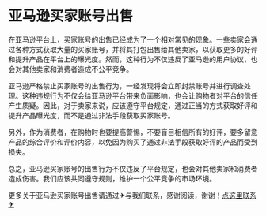 # 亚马逊买家账号出售

在亚马逊平台上，买家账号的出售已经成为了一个相对常见的现象。一些卖家会通过各种方式获取大量的买家账号，并将其打包出售给其他卖家，以获取更多的好评和提升产品在平台上的曝光度。然而，这种行为不仅违反了亚马逊的用户协议，也会对其他卖家和消费者造成不公平竞争。

亚马逊严格禁止买家账号的出售行为，一经发现将会立即封禁账号并进行调查处理。这种违规行为不仅会给亚马逊平台带来负面影响，也会让购物者对平台的信任产生质疑。因此，对于卖家来说，应该遵守平台规定，通过正当的方式获取好评和提升产品曝光度，而不是通过非法手段获取买家账号。

另外，作为消费者，在购物时也要提高警惕，不要盲目相信所有的好评，要多留意产品的综合评价和评价内容，以免因为购买了通过非法手段获取好评的产品而受到损失。

总之，亚马逊买家账号的出售行为不仅违反了平台规定，也会对其他卖家和消费者造成伤害。我们应该共同遵守规则，维护一个公平竞争的市场环境。

更多关于亚马逊买家账号出售请通过✈与我们联系，感谢阅读，谢谢！[点这里联系✈](https://sms.k02.cc)